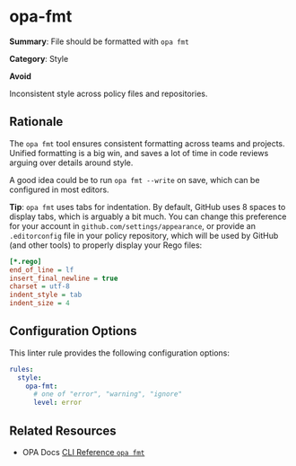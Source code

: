 # opa-fmt

**Summary**: File should be formatted with `opa fmt`

**Category**: Style

**Avoid**

Inconsistent style across policy files and repositories.

## Rationale

The `opa fmt` tool ensures consistent formatting across teams and projects. Unified formatting is a big win, and saves a
lot of time in code reviews arguing over details around style.

A good idea could be to run `opa fmt --write` on save, which can be configured in most editors.

**Tip**: `opa fmt` uses tabs for indentation. By default, GitHub uses 8 spaces to display tabs, which is arguably a bit
much. You can change this preference for your account in `github.com/settings/appearance`, or provide an `.editorconfig`
file in your policy repository, which will be used by GitHub (and other tools) to properly display your Rego files:

```ini
[*.rego]
end_of_line = lf
insert_final_newline = true
charset = utf-8
indent_style = tab
indent_size = 4
```

## Configuration Options

This linter rule provides the following configuration options:

```yaml
rules: 
  style:
    opa-fmt:
      # one of "error", "warning", "ignore"
      level: error
```

## Related Resources

- OPA Docs [CLI Reference `opa fmt`](https://www.openpolicyagent.org/docs/latest/cli/#opa-fmt)
